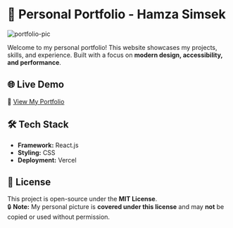 # 🚀 Personal Portfolio - Hamza Simsek

![portfolio-pic](https://github.com/user-attachments/assets/22bcea10-3bfb-47cd-b69e-935e8572bca0)

Welcome to my personal portfolio! This website showcases my projects, skills, and experience. Built with a focus on **modern design, accessibility, and performance**.

## 🌐 Live Demo  
🔗 [View My Portfolio](https://hamza-simsek.vercel.app/)  


## 🛠️ Tech Stack  
- **Framework:** React.js  
- **Styling:** CSS 
- **Deployment:** Vercel  

## 🛑 License  
This project is open-source under the **MIT License**.  
🔒 **Note:** My personal picture is **covered under this license** and may **not** be copied or used without permission.  
